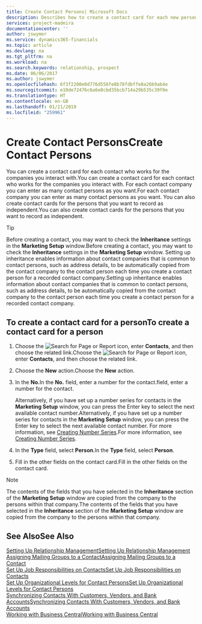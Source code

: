```yaml
---
title: Create Contact Persons| Microsoft Docs
description: Describes how to create a contact card for each new person or prospect you interact with or have a business relationship with.
services: project-madeira
documentationcenter: ''
author: jswymer
ms.service: dynamics365-financials
ms.topic: article
ms.devlang: na
ms.tgt_pltfrm: na
ms.workload: na
ms.search.keywords: relationship, prospect
ms.date: 06/06/2017
ms.author: jswymer
ms.openlocfilehash: 6f3f2200e0d776d556fe8b78fdbffe8a26b9ab4e
ms.sourcegitcommit: e10de72476c6a6e0cbd35bcb714a29b535c39f0e
ms.translationtype: HT
ms.contentlocale: en-GB
ms.lasthandoff: 01/21/2019
ms.locfileid: "259961"
---
```

# <a name="create-contact-persons"></a><span data-ttu-id="dbb65-103">Create Contact Persons</span><span class="sxs-lookup"><span data-stu-id="dbb65-103">Create Contact Persons</span></span>
<span data-ttu-id="dbb65-104">You can create a contact card for each contact who works for the companies you interact with.</span><span class="sxs-lookup"><span data-stu-id="dbb65-104">You can create a contact card for each contact who works for the companies you interact with.</span></span> <span data-ttu-id="dbb65-105">For each contact company you can enter as many contact persons as you want.</span><span class="sxs-lookup"><span data-stu-id="dbb65-105">For each contact company you can enter as many contact persons as you want.</span></span> <span data-ttu-id="dbb65-106">You can also create contact cards for the persons that you want to record as independent.</span><span class="sxs-lookup"><span data-stu-id="dbb65-106">You can also create contact cards for the persons that you want to record as independent.</span></span>

> [!TIP]  
>   <span data-ttu-id="dbb65-107">Before creating a contact, you may want to check the **Inheritance** settings in the **Marketing Setup** window.</span><span class="sxs-lookup"><span data-stu-id="dbb65-107">Before creating a contact, you may want to check the **Inheritance** settings in the **Marketing Setup** window.</span></span> <span data-ttu-id="dbb65-108">Setting up inheritance enables information about contact companies that is common to contact persons, such as address details, to be automatically copied from the contact company to the contact person each time you create a contact person for a recorded contact company.</span><span class="sxs-lookup"><span data-stu-id="dbb65-108">Setting up inheritance enables information about contact companies that is common to contact persons, such as address details, to be automatically copied from the contact company to the contact person each time you create a contact person for a recorded contact company.</span></span>

## <a name="to-create-a-contact-card-for-a-person"></a><span data-ttu-id="dbb65-109">To create a contact card for a person</span><span class="sxs-lookup"><span data-stu-id="dbb65-109">To create a contact card for a person</span></span>
1. <span data-ttu-id="dbb65-110">Choose the ![Search for Page or Report](media/ui-search/search_small.png "Search for Page or Report icon") icon, enter **Contacts**, and then choose the related link.</span><span class="sxs-lookup"><span data-stu-id="dbb65-110">Choose the ![Search for Page or Report](media/ui-search/search_small.png "Search for Page or Report icon") icon, enter **Contacts**, and then choose the related link.</span></span>
2. <span data-ttu-id="dbb65-111">Choose the **New** action.</span><span class="sxs-lookup"><span data-stu-id="dbb65-111">Choose the **New** action.</span></span>
3. <span data-ttu-id="dbb65-112">In the **No.**</span><span class="sxs-lookup"><span data-stu-id="dbb65-112">In the **No.**</span></span> <span data-ttu-id="dbb65-113">field, enter a number for the contact.</span><span class="sxs-lookup"><span data-stu-id="dbb65-113">field, enter a number for the contact.</span></span>

    <span data-ttu-id="dbb65-114">Alternatively, if you have set up a number series for contacts in the **Marketing Setup** window, you can press the Enter key to select the next available contact number.</span><span class="sxs-lookup"><span data-stu-id="dbb65-114">Alternatively, if you have set up a number series for contacts in the **Marketing Setup** window, you can press the Enter key to select the next available contact number.</span></span> <span data-ttu-id="dbb65-115">For more information, see [Creating Number Series](ui-create-number-series.md).</span><span class="sxs-lookup"><span data-stu-id="dbb65-115">For more information, see [Creating Number Series](ui-create-number-series.md).</span></span>
4. <span data-ttu-id="dbb65-116">In the **Type** field, select **Person**.</span><span class="sxs-lookup"><span data-stu-id="dbb65-116">In the **Type** field, select **Person**.</span></span>
5. <span data-ttu-id="dbb65-117">Fill in the other fields on the contact card.</span><span class="sxs-lookup"><span data-stu-id="dbb65-117">Fill in the other fields on the contact card.</span></span>

> [!NOTE]  
>   <span data-ttu-id="dbb65-118">The contents of the fields that you have selected in the **Inheritance** section of the **Marketing Setup** window are copied from the company to the persons within that company.</span><span class="sxs-lookup"><span data-stu-id="dbb65-118">The contents of the fields that you have selected in the **Inheritance** section of the **Marketing Setup** window are copied from the company to the persons within that company.</span></span>

## <a name="see-also"></a><span data-ttu-id="dbb65-119">See Also</span><span class="sxs-lookup"><span data-stu-id="dbb65-119">See Also</span></span>
[<span data-ttu-id="dbb65-120">Setting Up Relationship Management</span><span class="sxs-lookup"><span data-stu-id="dbb65-120">Setting Up Relationship Management</span></span>](marketing-setup-marketing.md)  
[<span data-ttu-id="dbb65-121">Assigning Mailing Groups to a Contact</span><span class="sxs-lookup"><span data-stu-id="dbb65-121">Assigning Mailing Groups to a Contact</span></span>](marketing-mailing-groups.md#AssignMailGroupContact)  
[<span data-ttu-id="dbb65-122">Set Up Job Responsibilities on Contacts</span><span class="sxs-lookup"><span data-stu-id="dbb65-122">Set Up Job Responsibilities on Contacts</span></span>](marketing-job-responsibilities.md)  
[<span data-ttu-id="dbb65-123">Set Up Organizational Levels for Contact Persons</span><span class="sxs-lookup"><span data-stu-id="dbb65-123">Set Up Organizational Levels for Contact Persons</span></span>](marketing-organizational-levels.md)  
[<span data-ttu-id="dbb65-124">Synchronizing Contacts With Customers, Vendors, and Bank Accounts</span><span class="sxs-lookup"><span data-stu-id="dbb65-124">Synchronizing Contacts With Customers, Vendors, and Bank Accounts</span></span>](marketing-synchronize-contacts-customers-vendors-bank-accounts.md)  
[<span data-ttu-id="dbb65-125">Working with Business Central</span><span class="sxs-lookup"><span data-stu-id="dbb65-125">Working with Business Central</span></span>](ui-work-product.md)  

